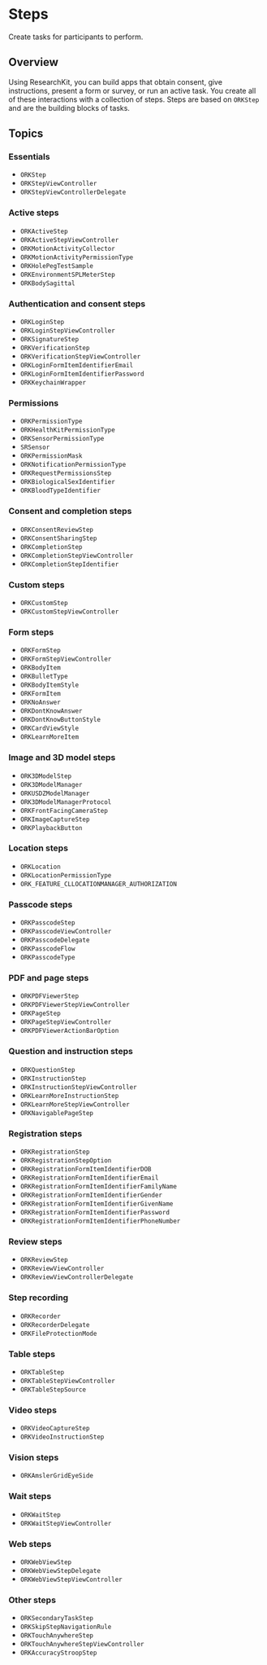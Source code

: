 #  Steps

Create tasks for participants to perform.

## Overview

Using ResearchKit, you can build apps that obtain consent, give instructions, present a form or survey, or run an active task. You create all of these interactions with a collection of steps. Steps are based on ``ORKStep`` and are the building blocks of tasks.

## Topics

### Essentials

- ``ORKStep``
- ``ORKStepViewController``
- ``ORKStepViewControllerDelegate``

### Active steps

- ``ORKActiveStep``
- ``ORKActiveStepViewController``
- ``ORKMotionActivityCollector``
- ``ORKMotionActivityPermissionType``
- ``ORKHolePegTestSample``
- ``ORKEnvironmentSPLMeterStep``
- ``ORKBodySagittal``

### Authentication and consent steps

- ``ORKLoginStep``
- ``ORKLoginStepViewController``
- ``ORKSignatureStep``
- ``ORKVerificationStep``
- ``ORKVerificationStepViewController``
- ``ORKLoginFormItemIdentifierEmail``
- ``ORKLoginFormItemIdentifierPassword``
- ``ORKKeychainWrapper``

### Permissions

- ``ORKPermissionType``
- ``ORKHealthKitPermissionType``
- ``ORKSensorPermissionType``
- ``SRSensor``
- ``ORKPermissionMask``
- ``ORKNotificationPermissionType``
- ``ORKRequestPermissionsStep``
- ``ORKBiologicalSexIdentifier``
- ``ORKBloodTypeIdentifier``

### Consent and completion steps

- ``ORKConsentReviewStep``
- ``ORKConsentSharingStep``
- ``ORKCompletionStep``
- ``ORKCompletionStepViewController``
- ``ORKCompletionStepIdentifier``

### Custom steps

- ``ORKCustomStep``
- ``ORKCustomStepViewController``

### Form steps

- ``ORKFormStep``
- ``ORKFormStepViewController``
- ``ORKBodyItem``
- ``ORKBulletType``
- ``ORKBodyItemStyle``
- ``ORKFormItem``
- ``ORKNoAnswer``
- ``ORKDontKnowAnswer``
- ``ORKDontKnowButtonStyle``
- ``ORKCardViewStyle``
- ``ORKLearnMoreItem``

### Image and 3D model steps

- ``ORK3DModelStep``
- ``ORK3DModelManager``
- ``ORKUSDZModelManager``
- ``ORK3DModelManagerProtocol``
- ``ORKFrontFacingCameraStep``
- ``ORKImageCaptureStep``
- ``ORKPlaybackButton``

### Location steps

- ``ORKLocation``
- ``ORKLocationPermissionType``
- ``ORK_FEATURE_CLLOCATIONMANAGER_AUTHORIZATION``

### Passcode steps

- ``ORKPasscodeStep``
- ``ORKPasscodeViewController``
- ``ORKPasscodeDelegate``
- ``ORKPasscodeFlow``
- ``ORKPasscodeType``

### PDF and page steps

- ``ORKPDFViewerStep``
- ``ORKPDFViewerStepViewController``
- ``ORKPageStep``
- ``ORKPageStepViewController``
- ``ORKPDFViewerActionBarOption``

### Question and instruction steps

- ``ORKQuestionStep``
- ``ORKInstructionStep``
- ``ORKInstructionStepViewController``
- ``ORKLearnMoreInstructionStep``
- ``ORKLearnMoreStepViewController``
- ``ORKNavigablePageStep``

### Registration steps

- ``ORKRegistrationStep``
- ``ORKRegistrationStepOption``
- ``ORKRegistrationFormItemIdentifierDOB``
- ``ORKRegistrationFormItemIdentifierEmail``
- ``ORKRegistrationFormItemIdentifierFamilyName``
- ``ORKRegistrationFormItemIdentifierGender``
- ``ORKRegistrationFormItemIdentifierGivenName``
- ``ORKRegistrationFormItemIdentifierPassword``
- ``ORKRegistrationFormItemIdentifierPhoneNumber``

### Review steps

- ``ORKReviewStep``
- ``ORKReviewViewController``
- ``ORKReviewViewControllerDelegate``

### Step recording

- ``ORKRecorder``
- ``ORKRecorderDelegate``
- ``ORKFileProtectionMode``

### Table steps

- ``ORKTableStep``
- ``ORKTableStepViewController``
- ``ORKTableStepSource``

### Video steps

- ``ORKVideoCaptureStep``
- ``ORKVideoInstructionStep``

### Vision steps

- ``ORKAmslerGridEyeSide``

### Wait steps

- ``ORKWaitStep``
- ``ORKWaitStepViewController``

### Web steps

- ``ORKWebViewStep``
- ``ORKWebViewStepDelegate``
- ``ORKWebViewStepViewController``

### Other steps

- ``ORKSecondaryTaskStep``
- ``ORKSkipStepNavigationRule``
- ``ORKTouchAnywhereStep``
- ``ORKTouchAnywhereStepViewController``
- ``ORKAccuracyStroopStep``

